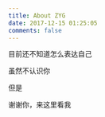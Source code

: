 ```yaml
---
title: About ZYG
date: 2017-12-15 01:25:05
comments: false
---
```


目前还不知道怎么表达自己

虽然不认识你

但是

谢谢你，来这里看我
